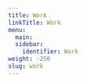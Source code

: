 ```yaml
---
title: Work
linkTitle: Work
menu:
  main:
  sidebar:
    identifier: Work
weight: -250
slug: work
---
```

